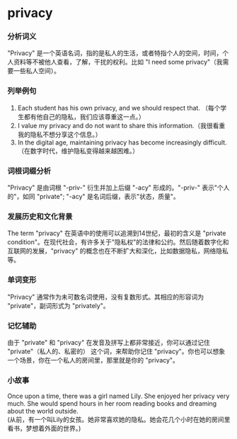 # privacy

### 分析词义

  

"Privacy" 是一个英语名词，指的是私人的生活，或者特指个人的空间，时间，个人资料等不被他人查看，了解，干扰的权利。比如 "I need some privacy"（我需要一些私人空间）。

  

### 列举例句

  

1.  Each student has his own privacy, and we should respect that. （每个学生都有他自己的隐私，我们应该尊重这一点。）
2.  I value my privacy and do not want to share this information.（我很看重我的隐私不想分享这个信息。）
3.  In the digital age, maintaining privacy has become increasingly difficult. （在数字时代，维护隐私变得越来越困难。）

  

### 词根词缀分析

  

"Privacy" 是由词根 "-priv-" 衍生并加上后缀 "-acy" 形成的。"-priv-" 表示"个人的"，如同 "private"; "-acy" 是名词后缀，表示"状态，质量"。

  

### 发展历史和文化背景

  

The term "privacy" 在英语中的使用可以追溯到14世纪，最初的含义是 "private condition"。在现代社会，有许多关于"隐私权"的法律和公约。然后随着数字化和互联网的发展，"privacy" 的概念也在不断扩大和深化，比如数据隐私，网络隐私等。

  

### 单词变形

  

"Privacy" 通常作为未可数名词使用，没有复数形式。其相应的形容词为 "private"，副词形式为 "privately"。

  

### 记忆辅助

  

由于 "private" 和 "privacy" 在发音及拼写上都非常接近，你可以通过记住 "private"（私人的、私密的） 这个词，来帮助你记住 "privacy"。你也可以想象一个场景，你在一个私人的房间里，那里就是你的 "privacy"。

  

### 小故事

  

Once upon a time, there was a girl named Lily. She enjoyed her privacy very much. She would spend hours in her room reading books and dreaming about the world outside.  
(从前，有一个叫Lily的女孩。她非常喜欢她的隐私。她会花几个小时在她的房间里看书，梦想着外面的世界。)
